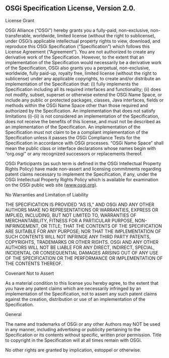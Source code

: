 ## OSGi Specification License, Version 2.0.

License Grant

OSGi Alliance (“OSGi”) hereby grants you a fully-paid, non-exclusive, non-transferable, worldwide, limited license (without the right to sublicense), under OSGi’s applicable intellectual property rights to view, download, and reproduce this OSGi Specification (“Specification”) which follows this License Agreement (“Agreement”). You are not authorized to create any derivative work of the Specification. However, to the extent that an implementation of the Specification would necessarily be a derivative work of the Specification, OSGi also grants you a perpetual, non-exclusive, worldwide, fully paid-up, royalty free, limited license (without the right to sublicense) under any applicable copyrights, to create and/or distribute an implementation of the Specification that: (i) fully implements the Specification including all its required interfaces and functionality; (ii) does not modify, subset, superset or otherwise extend the OSGi Name Space, or include any public or protected packages, classes, Java interfaces, fields or methods within the OSGi Name Space other than those required and authorized by the Specification. An implementation that does not satisfy limitations (i)-(ii) is not considered an implementation of the Specification, does not receive the benefits of this license, and must not be described as an implementation of the Specification. An implementation of the Specification must not claim to be a compliant implementation of the Specification unless it passes the OSGi Compliance Tests for the Specification in accordance with OSGi processes. “OSGi Name Space” shall mean the public class or interface declarations whose names begin with “org.osgi" or any recognized successors or replacements thereof.

OSGi Participants (as such term is defined in the OSGi Intellectual Property Rights Policy) have made non-assert and licensing commitments regarding patent claims necessary to implement the Specification, if any, under the OSGi Intellectual Property Rights Policy which is available for examination on the OSGi public web site (www.osgi.org).

No Warranties and Limitation of Liability

THE SPECIFICATION IS PROVIDED "AS IS," AND OSGi AND ANY OTHER AUTHORS MAKE NO REPRESENTATIONS OR WARRANTIES, EXPRESS OR IMPLIED, INCLUDING, BUT NOT LIMITED TO, WARRANTIES OF MERCHANTABILITY, FITNESS FOR A PARTICULAR PURPOSE, NON-INFRINGEMENT, OR TITLE; THAT THE CONTENTS OF THE SPECIFICATION ARE SUITABLE FOR ANY PURPOSE; NOR THAT THE IMPLEMENTATION OF SUCH CONTENTS WILL NOT INFRINGE ANY THIRD PARTY PATENTS, COPYRIGHTS, TRADEMARKS OR OTHER RIGHTS. OSGi AND ANY OTHER AUTHORS WILL NOT BE LIABLE FOR ANY DIRECT, INDIRECT, SPECIAL, INCIDENTAL OR CONSEQUENTIAL DAMAGES ARISING OUT OF ANY USE OF THE SPECIFICATION OR THE PERFORMANCE OR IMPLEMENTATION OF THE CONTENTS THEREOF.

Covenant Not to Assert

As a material condition to this license you hereby agree, to the extent that you have any patent claims which are necessarily infringed by an implementation of the Specification, not to assert any such patent claims against the creation, distribution or use of an implementation of the Specification.

General

The name and trademarks of OSGi or any other Authors may NOT be used in any manner, including advertising or publicity pertaining to the Specification or its contents without specific, written prior permission. Title to copyright in the Specification will at all times remain with OSGi.

No other rights are granted by implication, estoppel or otherwise.
